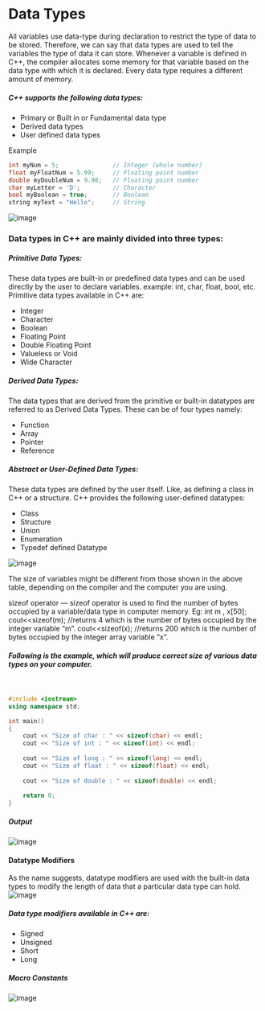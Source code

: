 # Data Types
All variables use data-type during declaration to restrict the type of data to be stored. Therefore, we can say that data types are used to tell the variables the type of data it can store. Whenever a variable is defined in C++, the compiler allocates some memory for that variable based on the data type with which it is declared. Every data type requires a different amount of memory.

##### C++ supports the following data types:

* Primary or Built in or Fundamental data type
* Derived data types
* User defined data types


Example
``` c++
int myNum = 5;               // Integer (whole number)
float myFloatNum = 5.99;     // Floating point number
double myDoubleNum = 9.98;   // Floating point number
char myLetter = 'D';         // Character
bool myBoolean = true;       // Boolean
string myText = "Hello";     // String
```
![image](https://media.geeksforgeeks.org/wp-content/cdn-uploads/20191113115600/DatatypesInC.png)

### Data types in C++ are mainly divided into three types: 
 ##### Primitive Data Types: 
These data types are built-in or predefined data types and can be used directly by the user to declare variables. example: int, char, float, bool, etc. Primitive data types available in C++ are: 

* Integer
* Character
* Boolean
* Floating Point
* Double Floating Point
* Valueless or Void
* Wide Character

##### Derived Data Types:
The data types that are derived from the primitive or built-in datatypes are referred to as Derived Data Types. These can be of four types namely: 

* Function
* Array
* Pointer
* Reference


##### Abstract or User-Defined Data Types: 
These data types are defined by the user itself. Like, as defining a class in C++ or a structure. C++ provides the following user-defined datatypes: 

* Class
* Structure
* Union
* Enumeration
* Typedef defined Datatype


![image](https://user-images.githubusercontent.com/104310254/195938994-110560f5-da39-4e67-87fd-4e5c35c3f235.png)

The size of variables might be different from those shown in the above table, depending on the compiler
and the computer you are using.

sizeof operator — sizeof operator is used to find the number of bytes occupied by a variable/data type in computer memory. Eg:     int m , x[50];     cout<<sizeof(m); //returns 4 which is the number of bytes occupied by the integer variable “m”.     cout<<sizeof(x); //returns 200 which is the number of bytes occupied by the integer array variable “x”.     

##### Following is the example, which will produce correct size of various data types on your computer.
<br/>


``` c++
#include <iostream>
using namespace std;

int main()
{
	cout << "Size of char : " << sizeof(char) << endl;
	cout << "Size of int : " << sizeof(int) << endl;
	
	cout << "Size of long : " << sizeof(long) << endl;
	cout << "Size of float : " << sizeof(float) << endl;
	
	cout << "Size of double : " << sizeof(double) << endl;
	
	return 0;
}
```
##### Output
![image](https://user-images.githubusercontent.com/104310254/195939942-88ef5221-bafc-4cec-a2a3-bea9735e91c4.png)

#### Datatype Modifiers
As the name suggests, datatype modifiers are used with the built-in data types to modify the length of data that a particular data type can hold. 
![image](https://user-images.githubusercontent.com/104310254/195940465-df467eaa-4101-4897-9c6e-3e89a2580a02.png)

##### Data type modifiers available in C++ are: 

* Signed
* Unsigned
* Short
* Long


##### Macro Constants
![image](https://user-images.githubusercontent.com/104310254/195942466-ffb26052-c7f3-4fcd-9bd3-eda72dcd5b1b.png)
